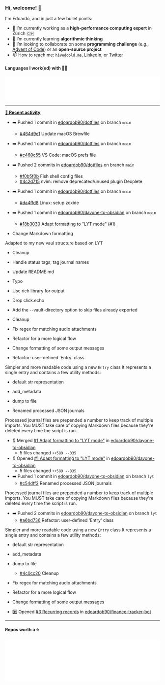 ### Hi, welcome! 👋 

I'm Edoardo, and in just a few bullet points:

- 🔭 I’m currently working as a **high-performance computing expert** in Zürich 🇨🇭
- 🌱 I’m currently learning **algorithmic thinking**
- 👯 I’m looking to collaborate on some **programming challenge** (e.g., [Advent of Code](https://github.com/edoardob90/aoc2021)) or an **open-source project**
- 📫 How to reach me: `hi@edobld.me`, [LinkedIn](https://linkedin.com/in/edobld), or [Twitter](https://twitter.com/eadweard90)

#### Languages I work(ed) with 👨‍💻

<img src="https://github.com/edoardob90/edoardob90/blob/main/.cache/languages.svg">

---

**[📰 Recent activity](https://github.com/edoardob90)**
* ➡️ Pushed 1 commit in [edoardob90/dotfiles](https://github.com/edoardob90/dotfiles) on branch `main`
  * [#464d9e1](https://github.com/edoardob90/dotfiles/commit/464d9e1) Update macOS Brewfile
* ➡️ Pushed 1 commit in [edoardob90/dotfiles](https://github.com/edoardob90/dotfiles) on branch `main`
  * [#c460c55](https://github.com/edoardob90/dotfiles/commit/c460c55) VS Code: macOS prefs file
* ➡️ Pushed 2 commits in [edoardob90/dotfiles](https://github.com/edoardob90/dotfiles) on branch `main`
  * [#f0b5f0b](https://github.com/edoardob90/dotfiles/commit/f0b5f0b) Fish shell config files
  * [#4c2d715](https://github.com/edoardob90/dotfiles/commit/4c2d715) nvim: remove deprecated/unused plugin Deoplete
* ➡️ Pushed 1 commit in [edoardob90/dotfiles](https://github.com/edoardob90/dotfiles) on branch `main`
  * [#da4ffd8](https://github.com/edoardob90/dotfiles/commit/da4ffd8) Linux: setup zoxide
* ➡️ Pushed 1 commit in [edoardob90/dayone-to-obsidian](https://github.com/edoardob90/dayone-to-obsidian) on branch `main`
  * [#18b3030](https://github.com/edoardob90/dayone-to-obsidian/commit/18b3030) Adapt formatting to &#34;LYT mode&#34; (#1)

* Change Markdown formatting

Adapted to my new vaul structure based on LYT

* Cleanup

* Handle status tags; tag journal names

* Update README.md

* Typo

* Use rich library for output

* Drop click.echo
* Add the --vault-directory option to skip files already exported

* Cleanup

* Fix regex for matching audio attachments
* Refactor for a more logical flow
* Change formatting of some output messages

* Refactor: user-defined &#39;Entry&#39; class

Simpler and more readable code using a new `Entry` class
It represents a single entry and contains a few utility methods:
* default str representation
* add_metadata
* dump to file

* Renamed processed JSON journals

Processed journal files are prepended a number
to keep track of multiple imports.
You MUST take care of copying Markdown files
because they&#39;re deleted every time the script is run.
* 🔃 Merged [#1 Adapt formatting to &#34;LYT mode&#34;](https://github.com/edoardob90/dayone-to-obsidian/pull/1) in [edoardob90/dayone-to-obsidian](https://github.com/edoardob90/dayone-to-obsidian)
  * 5 files changed `++589 --335`
* 🔃 Opened [#1 Adapt formatting to &#34;LYT mode&#34;](https://github.com/edoardob90/dayone-to-obsidian/pull/1) in [edoardob90/dayone-to-obsidian](https://github.com/edoardob90/dayone-to-obsidian)
  * 5 files changed `++589 --335`
* ➡️ Pushed 1 commit in [edoardob90/dayone-to-obsidian](https://github.com/edoardob90/dayone-to-obsidian) on branch `lyt`
  * [#c54dff2](https://github.com/edoardob90/dayone-to-obsidian/commit/c54dff2) Renamed processed JSON journals

Processed journal files are prepended a number
to keep track of multiple imports.
You MUST take care of copying Markdown files
because they&#39;re deleted every time the script is run.
* ➡️ Pushed 2 commits in [edoardob90/dayone-to-obsidian](https://github.com/edoardob90/dayone-to-obsidian) on branch `lyt`
  * [#a6bd736](https://github.com/edoardob90/dayone-to-obsidian/commit/a6bd736) Refactor: user-defined &#39;Entry&#39; class

Simpler and more readable code using a new `Entry` class
It represents a single entry and contains a few utility methods:
* default str representation
* add_metadata
* dump to file
  * [#4c0cc20](https://github.com/edoardob90/dayone-to-obsidian/commit/4c0cc20) Cleanup

* Fix regex for matching audio attachments
* Refactor for a more logical flow
* Change formatting of some output messages
* #️⃣ Opened [#3 Recurring records](https://github.com/edoardob90/finance-tracker-bot/issues/3) in [edoardob90/finance-tracker-bot](https://github.com/edoardob90/finance-tracker-bot)


---

#### Repos worth a ⭐

<img src="https://github.com/edoardob90/edoardob90/blob/main/.cache/stars.svg">

<!--
- ⚡ Fun fact: ...
- 🤔 I’m looking for help with ...
- 💬 Ask me about ...
- 🌐 My webpage ...
-->
